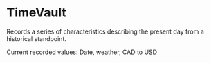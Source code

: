 # TimeVault
Records a series of characteristics describing the present day from a historical standpoint.

Current recorded values: Date, weather, CAD to USD
